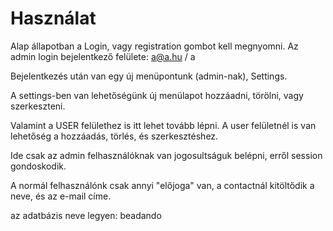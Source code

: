 # Használat

Alap állapotban a Login, vagy registration gombot kell megnyomni.
Az admin login bejelentkező felülete: a@a.hu / a

Bejelentkezés után van egy új menüpontunk (admin-nak), Settings.

A settings-ben van lehetőségünk új menülapot hozzáadni, törölni, vagy szerkeszteni.

Valamint a USER felülethez is itt lehet tovább lépni.
A user felületnél is van lehetőség a hozzáadás, törlés, és szerkesztéshez.

Ide csak az admin felhasználóknak van jogosultságuk belépni, erről session gondoskodik.

A normál felhasználónk csak annyi "előjoga" van, a contactnál kitöltődik a neve, és az e-mail címe.

az adatbázis neve legyen: beadando